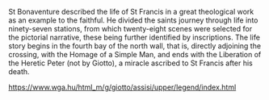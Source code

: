 St Bonaventure described the life of St Francis in a great theological work as an example to the faithful. He divided the saints journey through life into ninety-seven stations, from which twenty-eight scenes were selected for the pictorial narrative, these being further identified by inscriptions. The life story begins in the fourth bay of the north wall, that is, directly adjoining the crossing, with the Homage of a Simple Man, and ends with the Liberation of the Heretic Peter (not by Giotto), a miracle ascribed to St Francis after his death.



https://www.wga.hu/html_m/g/giotto/assisi/upper/legend/index.html